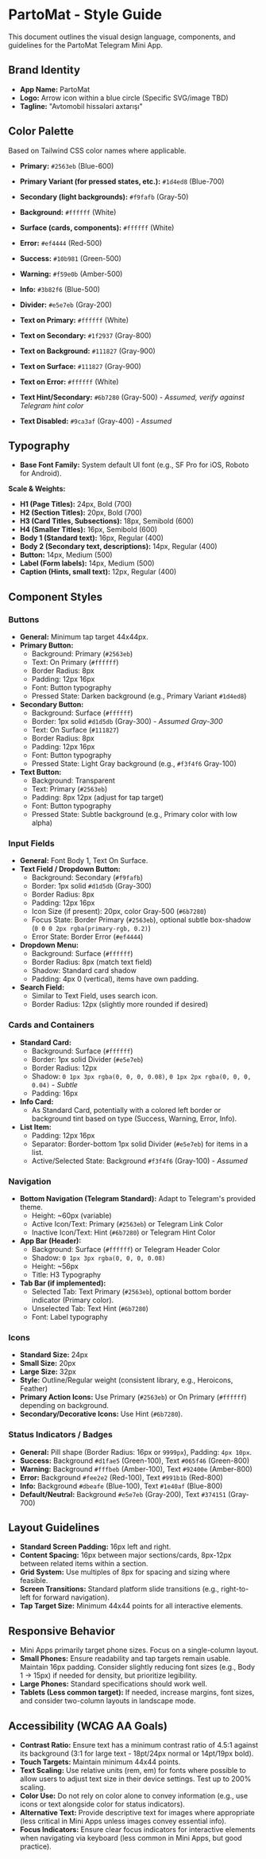 # PartoMat - Style Guide

This document outlines the visual design language, components, and guidelines for the PartoMat Telegram Mini App.

## Brand Identity

*   **App Name:** PartoMat
*   **Logo:** Arrow icon within a blue circle (Specific SVG/image TBD)
*   **Tagline:** "Avtomobil hissələri axtarışı"

## Color Palette

Based on Tailwind CSS color names where applicable.

*   **Primary:** `#2563eb` (Blue-600)
*   **Primary Variant (for pressed states, etc.):** `#1d4ed8` (Blue-700)
*   **Secondary (light backgrounds):** `#f9fafb` (Gray-50)
*   **Background:** `#ffffff` (White)
*   **Surface (cards, components):** `#ffffff` (White)
*   **Error:** `#ef4444` (Red-500)
*   **Success:** `#10b981` (Green-500)
*   **Warning:** `#f59e0b` (Amber-500)
*   **Info:** `#3b82f6` (Blue-500)
*   **Divider:** `#e5e7eb` (Gray-200)

*   **Text on Primary:** `#ffffff` (White)
*   **Text on Secondary:** `#1f2937` (Gray-800)
*   **Text on Background:** `#111827` (Gray-900)
*   **Text on Surface:** `#111827` (Gray-900)
*   **Text on Error:** `#ffffff` (White)
*   **Text Hint/Secondary:** `#6b7280` (Gray-500) - *Assumed, verify against Telegram hint color*
*   **Text Disabled:** `#9ca3af` (Gray-400) - *Assumed*

## Typography

*   **Base Font Family:** System default UI font (e.g., SF Pro for iOS, Roboto for Android).

**Scale & Weights:**

*   **H1 (Page Titles):** 24px, Bold (700)
*   **H2 (Section Titles):** 20px, Bold (700)
*   **H3 (Card Titles, Subsections):** 18px, Semibold (600)
*   **H4 (Smaller Titles):** 16px, Semibold (600)
*   **Body 1 (Standard text):** 16px, Regular (400)
*   **Body 2 (Secondary text, descriptions):** 14px, Regular (400)
*   **Button:** 14px, Medium (500)
*   **Label (Form labels):** 14px, Medium (500)
*   **Caption (Hints, small text):** 12px, Regular (400)

## Component Styles

### Buttons

*   **General:** Minimum tap target 44x44px.
*   **Primary Button:**
    *   Background: Primary (`#2563eb`)
    *   Text: On Primary (`#ffffff`)
    *   Border Radius: 8px
    *   Padding: 12px 16px
    *   Font: Button typography
    *   Pressed State: Darken background (e.g., Primary Variant `#1d4ed8`)
*   **Secondary Button:**
    *   Background: Surface (`#ffffff`)
    *   Border: 1px solid `#d1d5db` (Gray-300) - *Assumed Gray-300*
    *   Text: On Surface (`#111827`)
    *   Border Radius: 8px
    *   Padding: 12px 16px
    *   Font: Button typography
    *   Pressed State: Light Gray background (e.g., `#f3f4f6` Gray-100)
*   **Text Button:**
    *   Background: Transparent
    *   Text: Primary (`#2563eb`)
    *   Padding: 8px 12px (adjust for tap target)
    *   Font: Button typography
    *   Pressed State: Subtle background (e.g., Primary color with low alpha)

### Input Fields

*   **General:** Font Body 1, Text On Surface.
*   **Text Field / Dropdown Button:**
    *   Background: Secondary (`#f9fafb`)
    *   Border: 1px solid `#d1d5db` (Gray-300)
    *   Border Radius: 8px
    *   Padding: 12px 16px
    *   Icon Size (if present): 20px, color Gray-500 (`#6b7280`)
    *   Focus State: Border Primary (`#2563eb`), optional subtle box-shadow (`0 0 0 2px rgba(primary-rgb, 0.2)`)
    *   Error State: Border Error (`#ef4444`)
*   **Dropdown Menu:**
    *   Background: Surface (`#ffffff`)
    *   Border Radius: 8px (match text field)
    *   Shadow: Standard card shadow
    *   Padding: 4px 0 (vertical), items have own padding.
*   **Search Field:**
    *   Similar to Text Field, uses search icon.
    *   Border Radius: 12px (slightly more rounded if desired)

### Cards and Containers

*   **Standard Card:**
    *   Background: Surface (`#ffffff`)
    *   Border: 1px solid Divider (`#e5e7eb`)
    *   Border Radius: 12px
    *   Shadow: `0 1px 3px rgba(0, 0, 0, 0.08)`, `0 1px 2px rgba(0, 0, 0, 0.04)` - *Subtle*
    *   Padding: 16px
*   **Info Card:**
    *   As Standard Card, potentially with a colored left border or background tint based on type (Success, Warning, Error, Info).
*   **List Item:**
    *   Padding: 12px 16px
    *   Separator: Border-bottom 1px solid Divider (`#e5e7eb`) for items in a list.
    *   Active/Selected State: Background `#f3f4f6` (Gray-100) - *Assumed*

### Navigation

*   **Bottom Navigation (Telegram Standard):** Adapt to Telegram's provided theme.
    *   Height: ~60px (variable)
    *   Active Icon/Text: Primary (`#2563eb`) or Telegram Link Color
    *   Inactive Icon/Text: Hint (`#6b7280`) or Telegram Hint Color
*   **App Bar (Header):**
    *   Background: Surface (`#ffffff`) or Telegram Header Color
    *   Shadow: `0 1px 3px rgba(0, 0, 0, 0.08)`
    *   Height: ~56px
    *   Title: H3 Typography
*   **Tab Bar (if implemented):**
    *   Selected Tab: Text Primary (`#2563eb`), optional bottom border indicator (Primary color).
    *   Unselected Tab: Text Hint (`#6b7280`)
    *   Font: Label typography

### Icons

*   **Standard Size:** 24px
*   **Small Size:** 20px
*   **Large Size:** 32px
*   **Style:** Outline/Regular weight (consistent library, e.g., Heroicons, Feather)
*   **Primary Action Icons:** Use Primary (`#2563eb`) or On Primary (`#ffffff`) depending on background.
*   **Secondary/Decorative Icons:** Use Hint (`#6b7280`).

### Status Indicators / Badges

*   **General:** Pill shape (Border Radius: 16px or `9999px`), Padding: `4px 10px`.
*   **Success:** Background `#d1fae5` (Green-100), Text `#065f46` (Green-800)
*   **Warning:** Background `#fffbeb` (Amber-100), Text `#92400e` (Amber-800)
*   **Error:** Background `#fee2e2` (Red-100), Text `#991b1b` (Red-800)
*   **Info:** Background `#dbeafe` (Blue-100), Text `#1e40af` (Blue-800)
*   **Default/Neutral:** Background `#e5e7eb` (Gray-200), Text `#374151` (Gray-700)

## Layout Guidelines

*   **Standard Screen Padding:** 16px left and right.
*   **Content Spacing:** 16px between major sections/cards, 8px-12px between related items within a section.
*   **Grid System:** Use multiples of 8px for spacing and sizing where feasible.
*   **Screen Transitions:** Standard platform slide transitions (e.g., right-to-left for forward navigation).
*   **Tap Target Size:** Minimum 44x44 points for all interactive elements.

## Responsive Behavior

*   Mini Apps primarily target phone sizes. Focus on a single-column layout.
*   **Small Phones:** Ensure readability and tap targets remain usable. Maintain 16px padding. Consider slightly reducing font sizes (e.g., Body 1 -> 15px) if needed for density, but prioritize legibility.
*   **Large Phones:** Standard specifications should work well.
*   **Tablets (Less common target):** If needed, increase margins, font sizes, and consider two-column layouts in landscape mode.

## Accessibility (WCAG AA Goals)

*   **Contrast Ratio:** Ensure text has a minimum contrast ratio of 4.5:1 against its background (3:1 for large text - 18pt/24px normal or 14pt/19px bold).
*   **Touch Targets:** Maintain minimum 44x44 points.
*   **Text Scaling:** Use relative units (rem, em) for fonts where possible to allow users to adjust text size in their device settings. Test up to 200% scaling.
*   **Color Use:** Do not rely on color alone to convey information (e.g., use icons or text alongside color for status indicators).
*   **Alternative Text:** Provide descriptive text for images where appropriate (less critical in Mini Apps unless images convey essential info).
*   **Focus Indicators:** Ensure clear focus indicators for interactive elements when navigating via keyboard (less common in Mini Apps, but good practice). 